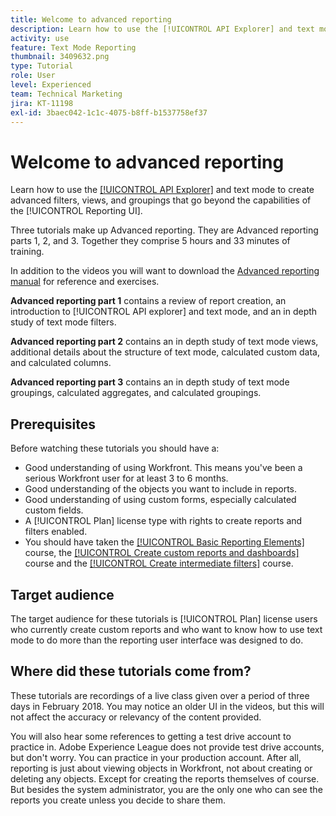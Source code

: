 ```yaml
---
title: Welcome to advanced reporting
description: Learn how to use the [!UICONTROL API Explorer] and text mode to create advanced filters, views, and groupings that go beyond the capabilities of the [!UICONTROL Reporting UI].
activity: use
feature: Text Mode Reporting
thumbnail: 3409632.png
type: Tutorial
role: User
level: Experienced
team: Technical Marketing
jira: KT-11198
exl-id: 3baec042-1c1c-4075-b8ff-b1537758ef37
---
```

# Welcome to advanced reporting

Learn how to use the [[!UICONTROL API Explorer]](https://developer.adobe.com/workfront/api-explorer/) and text mode to create advanced filters, views, and groupings that go beyond the capabilities of the [!UICONTROL Reporting UI].

Three tutorials make up Advanced reporting. They are Advanced reporting parts 1, 2, and 3. Together they comprise 5 hours and 33 minutes of training.

In addition to the videos you will want to download the [Advanced reporting manual](/help/assets/advanced-reporting-manual.pdf) for reference and exercises.

**Advanced reporting part 1** contains a review of report creation, an introduction to [!UICONTROL API explorer] and text mode, and an in depth study of text mode filters. 

**Advanced reporting part 2** contains an in depth study of text mode views, additional details about the structure of text mode, calculated custom data, and calculated columns.

**Advanced reporting part 3** contains an in depth study of text mode groupings, calculated aggregates, and calculated groupings.

## Prerequisites

Before watching these tutorials you should have a:

* Good understanding of using Workfront. This means you've been a serious Workfront user for at least 3 to 6 months.
* Good understanding of the objects you want to include in reports.
* Good understanding of using custom forms, especially calculated custom fields.
* A [!UICONTROL Plan] license type with rights to create reports and filters enabled.
* You should have taken the [[!UICONTROL Basic Reporting Elements]](https://experienceleague.adobe.com/docs/courses/using/workfront-u-1-2022-1-reporting.html) course, the [[!UICONTROL Create custom reports and dashboards]](https://experienceleague.adobe.com/docs/courses/using/workfront-u-1-2022-3-reporting.html) course and the [[!UICONTROL Create intermediate filters]](https://experienceleague.adobe.com/docs/courses/using/workfront-u-1-2022-2-reporting.html) course.

## Target audience

The target audience for these tutorials is [!UICONTROL Plan] license users who currently create custom reports and who want to know how to use text mode to do more than the reporting user interface was designed to do.

## Where did these tutorials come from?

These tutorials are recordings of a live class given over a period of three days in February 2018. You may notice an older UI in the videos, but this will not affect the accuracy or relevancy of the content provided.

You will also hear some references to getting a test drive account to practice in. Adobe Experience League does not provide test drive accounts, but don't worry. You can practice in your production account. After all, reporting is just about viewing objects in Workfront, not about creating or deleting any objects. Except for creating the reports themselves of course. But besides the system administrator, you are the only one who can see the reports you create unless you decide to share them.
